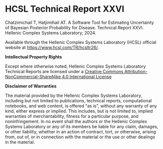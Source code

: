 # HCSL Technical Report XXVI

Chatzimichail T, Hatjimihail AT. A Software Tool for Estimating Uncertainty of Bayesian Posterior Probability for Disease. Technical Report XXVI. Hellenic Complex Systems Laboratory; 2024.
 
Available through the Hellenic Complex Systems Laboratory (HCSL) official website at https://www.hcsl.com/TR/hcsltr26/.

**Intellectual Property Rights**

Except where otherwise noted, Hellenic Complex Systems Laboratory Technical Reports are licensed under a [Creative Commons Attribution-NonCommercial-ShareAlike 4.0 International License](https://creativecommons.org/licenses/by-nc-sa/4.0/)

**Disclaimer of Warranties**

The material provided by the Hellenic Complex Systems Laboratory, including but not limited to publications, technical reports,  computational notebooks, and web content, is offered "as is", without any warranty of any kind, either express or implied. This includes, but is not limited to, implied warranties of merchantability, fitness for a particular purpose, and noninfringement. In no event shall the authors or the Hellenic Complex Systems Laboratory or any of its members be liable for any claim, damages, or other liability, whether in an action of contract, tort, or otherwise, arising from, out of, or in connection with the material or the use or other dealings in the material.